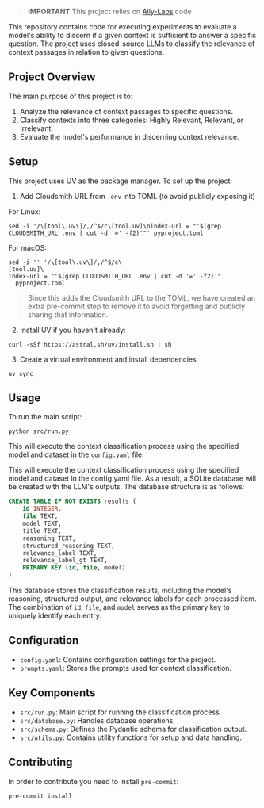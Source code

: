 > **IMPORTANT** This project relies on [Aily-Labs](https://github.com/Aily-Labs) code

This repository contains code for executing experiments to evaluate a model's ability to discern if a given context is sufficient to answer a specific question. The project uses closed-source LLMs to classify the relevance of context passages in relation to given questions.

## Project Overview

The main purpose of this project is to:

1. Analyze the relevance of context passages to specific questions.
2. Classify contexts into three categories: Highly Relevant, Relevant, or Irrelevant.
3. Evaluate the model's performance in discerning context relevance.

## Setup

This project uses UV as the package manager. To set up the project:

1. Add Cloudsmith URL from `.env` into TOML (to avoid publicly exposing it)

For Linux:
```shell
sed -i '/\[tool\.uv\]/,/^$/c\[tool.uv]\nindex-url = "'$(grep CLOUDSMITH_URL .env | cut -d '=' -f2)'"' pyproject.toml
```

For macOS:
```shell
sed -i '' '/\[tool\.uv\]/,/^$/c\
[tool.uv]\
index-url = "'$(grep CLOUDSMITH_URL .env | cut -d '=' -f2)'"
' pyproject.toml
```

> Since this adds the Cloudsmith URL to the TOML, we have created an extra pre-commit step to remove it to avoid forgetting and publicly sharing that information.

2. Install UV if you haven't already:

```shell
curl -sSf https://astral.sh/uv/install.sh | sh
```

3. Create a virtual environment and install dependencies

```shell
uv sync
```

## Usage

To run the main script:

```shell
python src/run.py
```

This will execute the context classification process using the specified model and dataset in the `config.yaml` file.

This will execute the context classification process using the specified model and dataset in the config.yaml file. As a result, a SQLite database will be created with the LLM's outputs. The database structure is as follows:

```sql
CREATE TABLE IF NOT EXISTS results (
    id INTEGER,
    file TEXT,
    model TEXT,
    title TEXT,
    reasoning TEXT,
    structured_reasoning TEXT,
    relevance_label TEXT,
    relevance_label_gt TEXT,
    PRIMARY KEY (id, file, model)
)
```

This database stores the classification results, including the model's reasoning, structured output, and relevance labels for each processed item. The combination of `id`, `file`, and `model` serves as the primary key to uniquely identify each entry.

## Configuration

- `config.yaml`: Contains configuration settings for the project.
- `prompts.yaml`: Stores the prompts used for context classification.

## Key Components

- `src/run.py`: Main script for running the classification process.
- `src/database.py`: Handles database operations.
- `src/schema.py`: Defines the Pydantic schema for classification output.
- `src/utils.py`: Contains utility functions for setup and data handling.

## Contributing

In order to contribute you need to install `pre-commit`:

```shell
pre-commit install
```
